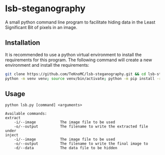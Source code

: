 # lsb-steganography
A small python command line program to facilitate hiding data in the Least Significant Bit of pixels in an image.

## Installation
It is recommended to use a python virtual environment to install the requirements for this program. The following command will create a new environment and install the requirements:
```bash
git clone https://github.com/TeKnoMC/lsb-steganography.git && cd lsb-steganography
python -m venv venv; source venv/bin/activate; python -m pip install -r requirements.txt
```

## Usage
```
python lsb.py [command] <arguments>

Available commands:
extract
	-i/--image           The image file to be used
	-o/--output          The filename to write the extracted file under
inject
	-i/--image           The image file to be used
	-o/--output          The filename to write the final image to
	-d/--data            The data file to be hidden
```